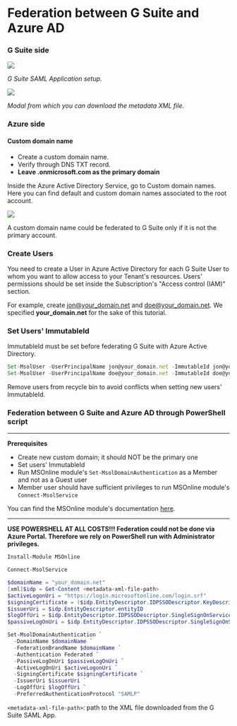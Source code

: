 # Federation between G Suite and Azure AD

### G Suite side

![](images/FEDERATION_AZURE_1.png)

*G Suite SAML Application setup.*

![](images/FEDERATION_AZURE_2.png)

*Modal from which you can download the metadata XML file.*

### Azure side

#### Custom domain name

- Create a custom domain name.
- Verify through DNS TXT record.
- **Leave .onmicrosoft.com as the primary domain**

Inside the Azure Active Directory Service, go to Custom domain names. Here you can find default and custom domain names associated to the root account.

![](images/FEDERATION_AZURE_3.png)

A custom domain name could be federated to G Suite only if it is not the primary account.

### Create <YOUR DOMAIN> Users

You need to create a User in Azure Active Directory for each G Suite User to whom you want to allow
access to your Tenant's resources. Users' permissions should be set inside the Subscription's "Access control (IAM)" section.

For example, create jon@your_domain.net and doe@your_domain.net.
We specified **your_domain.net** for the sake of this tutorial.

### Set Users' ImmutableId

ImmutableId must be set before federating G Suite with Azure Active Directory.

```jsx
Set-MsolUser -UserPrincipalName jon@your_domain.net -ImmutableId jon@your_domain.net
Set-MsolUser -UserPrincipalName doe@your_domain.net -ImmutableId doe@your_domain.net
```

Remove users from recycle bin to avoid conflicts when setting new users' ImmutableId.

### Federation between G Suite and Azure AD through PowerShell script

---

**Prerequisites**

- Create new custom domain; it should NOT be the primary one
- Set users' ImmutableId
- Run MSOnline module's `Set-MsolDomainAuthentication` as a Member and not as a Guest user
- Member user should have sufficient privileges to run MSOnline module's `Connect-MsolService`

You can find the MSOnline module's documentation [here](https://docs.microsoft.com/en-us/powershell/module/msonline/?view=azureadps-1.0#msonline).

---

**USE POWERSHELL AT ALL COSTS!!!
Federation could not be done via Azure Portal. Therefore we rely on PowerShell run with Administrator privileges.**

```powershell
Install-Module MSOnline

Connect-MsolService

$domainName = "your_domain.net"
[xml]$idp = Get-Content <metadata-xml-file-path>
$activeLogonUri = "https://login.microsoftonline.com/login.srf"
$signingCertificate = ($idp.EntityDescriptor.IDPSSODescriptor.KeyDescriptor.KeyInfo.X509Data.X509Certificate | Out-String).Trim()
$issuerUri = $idp.EntityDescriptor.entityID
$logOffUri = $idp.EntityDescriptor.IDPSSODescriptor.SingleSignOnService.Location[0]
$passiveLogOnUri = $idp.EntityDescriptor.IDPSSODescriptor.SingleSignOnService.Location[0]

Set-MsolDomainAuthentication `
  -DomainName $domainName `
  -FederationBrandName $domainName `
  -Authentication Federated `
  -PassiveLogOnUri $passiveLogOnUri `
  -ActiveLogOnUri $activeLogonUri `
  -SigningCertificate $signingCertificate `
  -IssuerUri $issuerUri `
  -LogOffUri $logOffUri `
  -PreferredAuthenticationProtocol "SAMLP"
```

`<metadata-xml-file-path>`: path to the XML file downloaded from the G Suite SAML App.
